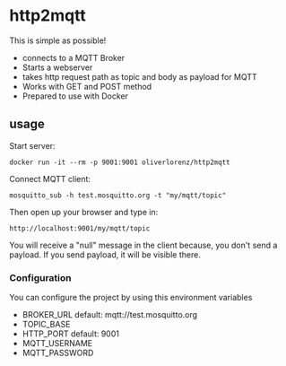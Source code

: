 # http2mqtt

This is simple as possible! 

* connects to a MQTT Broker
* Starts a webserver 
* takes http request path as topic and body as payload for MQTT
* Works with GET and POST method
* Prepared to use with Docker 

## usage

Start server:

```
docker run -it --rm -p 9001:9001 oliverlorenz/http2mqtt
```

Connect MQTT client:

```
mosquitto_sub -h test.mosquitto.org -t "my/mqtt/topic"
```

Then open up your browser and type in:

```
http://localhost:9001/my/mqtt/topic
```

You will receive a "null" message in the client because, you don't send a payload. If you send payload, it will be visible there.

### Configuration

You can configure the project by using this environment variables

* BROKER_URL default: mqtt://test.mosquitto.org
* TOPIC_BASE
* HTTP_PORT default: 9001
* MQTT_USERNAME
* MQTT_PASSWORD


